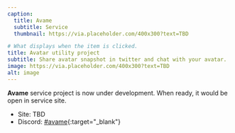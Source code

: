 ```yaml
---
caption:
  title: Avame
  subtitle: Service
  thumbnail: https://via.placeholder.com/400x300?text=TBD

# What displays when the item is clicked.
title: Avatar utility project
subtitle: Share avatar snapshot in twitter and chat with your avatar.
image: https://via.placeholder.com/400x300?text=TBD
alt: image
---
```


**Avame** service project is now under development.
When ready, it would be open in service site.

- Site: TBD
- Discord: [#avame](https://discord.com/channels/1049501409755811940/1054219044703707196){:target="_blank"}

